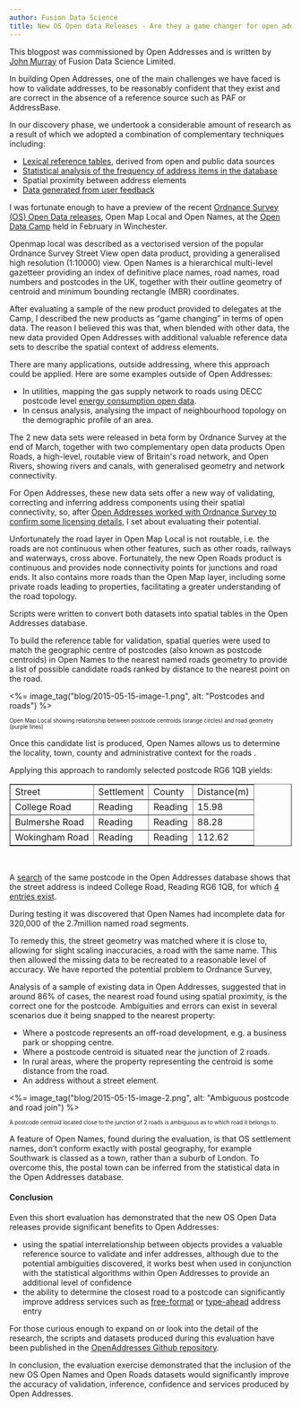 ```yaml
---
author: Fusion Data Science
title: New OS Open data Releases - Are they a game changer for open addressing?
---
```


This blogpost was commissioned by Open Addresses and is written by [John Murray](https://twitter.com/murraydata) of Fusion Data Science Limited.

In building Open Addresses, one of the main challenges we have faced is how to validate addresses, to be reasonably confident that they exist and are correct in the absence of a reference source such as PAF or AddressBase.

In our discovery phase, we undertook a considerable amount of research as a result of which we adopted a combination of complementary techniques including:

* [Lexical reference tables](/developers/docs), derived from open and public data sources
* [Statistical analysis of the frequency of address items in the database](/blog/2015/02/20/confidence)
* Spatial proximity between address elements
* [Data generated from user feedback](/developers/validation)

I was fortunate enough to have a preview of the recent [Ordnance Survey (OS) Open Data releases](/blog/2015/05/09/ordnance-survey-open-data), Open Map Local and Open Names, at the [Open Data Camp](/news/2015/02/24/apis-and-data-hunt) held in February in Winchester.

Openmap local was described as a vectorised version of the popular Ordnance Survey Street View open data product, providing a generalised high resolution (1:10000) view. Open Names is a hierarchical multi-level gazetteer providing an index of definitive place names, road names, road numbers and postcodes in the UK, together with their outline geometry of centroid and minimum bounding rectangle (MBR) coordinates.

After evaluating a sample of the new product provided to delegates at the Camp, I described the new products as “game changing” in terms of open data. The reason I believed this was that, when blended with other data, the new data provided Open Addresses with additional valuable reference data sets to describe the spatial context of address elements.

There are many applications, outside addressing, where this approach could be applied. Here are some examples outside of Open Addresses:

* In utilities, mapping the gas supply network to roads using DECC postcode level [energy consumption open data](https://www.gov.uk/government/statistical-data-sets/sub-national-energy-consumption-statistics).
* In census analysis, analysing the impact of neighbourhood topology on the demographic profile of an area.

The 2 new data sets were released in beta form by Ordnance Survey at the end of March, together with two complementary open data products Open Roads, a high-level, routable view of Britain's road network, and Open Rivers, showing rivers and canals, with generalised geometry and network connectivity.

For Open Addresses, these new data sets offer a new way of validating, correcting and inferring address components using their spatial connectivity, so, after [Open Addresses worked with Ordnance Survey to confirm some licensing details](/blog/2015/05/09/ordnance-survey-open-data), I set about evaluating their potential.

Unfortunately the road layer in Open Map Local is not routable, i.e. the roads are not continuous when other features, such as other roads, railways and waterways, cross above. Fortunately, the new Open Roads product is continuous and provides node connectivity points for junctions and road ends. It also contains more roads than the Open Map layer, including some private roads leading to properties, facilitating a greater understanding of the road topology.

Scripts were written to convert both datasets into spatial tables in the Open Addresses database.

To build the reference table for validation, spatial queries were used to match the geographic centre of postcodes (also known as postcode centroids) in Open Names to the nearest named roads geometry to provide a list of possible candidate roads ranked by distance to the nearest point on the road.

<%= image_tag("blog/2015-05-15-image-1.png", alt: "Postcodes and roads") %>

<sub><sup>Open Map Local showing relationship between postcode centroids (orange circles) and road geometry (purple lines)</sup></sub>

Once this candidate list is produced, Open Names allows us to determine the locality, town, county and administrative context for the roads .

Applying this approach to randomly selected postcode RG6 1QB yields:


<table cellpadding="5" cellspacing="5" border="1">
<tr>
	<td>Street</td>
	<td>Settlement</td>
	<td>County</td>
	<td>Distance(m)</td>
</tr>
<tr>
	<td>College Road</td>
	<td>Reading</td>
	<td>Reading</td>
	<td>15.98</td>
</tr>
<tr>
	<td>Bulmershe Road</td>
	<td>Reading</td>
	<td>Reading</td>
	<td>88.28</td>
</tr>
<tr>
	<td>Wokingham Road</td>
	<td>Reading</td>
	<td>Reading</td>
	<td>112.62</td>
</tr>
</table>
<p>&nbsp;</p>

A [search](https://alpha.openaddressesuk.org/services/locate-addresses) of the same postcode in the Open Addresses database shows that the street address is indeed College Road, Reading RG6 1QB, for which [4 entries exist](https://alpha.openaddressesuk.org/addresses?postcode=RG6+1QB).

During testing it was discovered that Open Names had incomplete data for 320,000 of the 2.7million named road segments.

To remedy this, the street geometry was matched where it is close to, allowing for slight scaling inaccuracies, a road with the same name. This then allowed the missing data to be recreated to a reasonable level of accuracy. We have reported the potential problem to Ordnance Survey,

Analysis of a sample of existing data in Open Addresses, suggested that in around 86% of cases, the nearest road found using spatial proximity, is the correct one for the postcode. Ambiguities and errors can exist in several scenarios due it being snapped to the nearest property:

* Where a postcode represents an off-road development, e.g. a business park or shopping centre.
* Where a postcode centroid is situated near the junction of 2 roads.
* In rural areas, where the property representing the centroid is some distance from the road.
* An address without a street element.

<%= image_tag("blog/2015-05-15-image-2.png", alt: "Ambiguous postcode and road join") %>

<sub><sup>A postcode centroid located close to the junction of 2 roads is ambiguous as to which road it belongs to.</sup></sub>

A feature of Open Names, found during the evaluation, is that OS settlement names, don’t conform exactly with postal geography, for example Southwark is classed as a town, rather than a suburb of London. To overcome this, the postal town can be inferred from the statistical data in the Open Addresses database.

#### Conclusion

Even this short evaluation has demonstrated that the new OS Open Data releases provide significant benefits to Open Addresses:

* using the spatial interrelationship between objects provides a valuable reference source to validate and infer addresses, although due to the potential ambiguities discovered, it works best when used in conjunction with the statistical algorithms within Open Addresses to provide an additional level of confidence
* the ability to determine the closest road to a postcode can significantly improve address services such as [free-format](/services/free-format-address-input) or [type-ahead](/services/type-ahead-address-input) address entry

For those curious enough to expand on or look into the detail of the research, the scripts and datasets produced during this evaluation have been published in the [OpenAddresses Github repository](https://github.com/OpenAddressesUK/OSSpatialResearch).

In conclusion, the evaluation exercise demonstrated that the inclusion of the new OS Open Names and Open Roads datasets would significantly improve the accuracy of validation, inference, confidence and services produced by Open Addresses.


